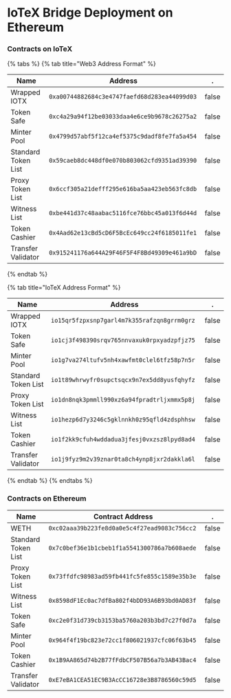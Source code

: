 # IoTeX Bridge Deployment on Ethereum

### Contracts on IoTeX

{% tabs %}
{% tab title="Web3 Address Format" %}


<table><thead><tr><th width="228">Name</th><th width="451.3333333333333">Address</th><th data-hidden data-type="checkbox">.</th></tr></thead><tbody><tr><td>Wrapped IOTX</td><td><code>0xa00744882684c3e4747faefd68d283ea44099d03</code></td><td>false</td></tr><tr><td>Token Safe</td><td><code>0xc4a29a94f12be03033daa4e6ce9b9678c26275a2</code></td><td>false</td></tr><tr><td>Minter Pool</td><td><code>0x4799d57abf5f12ca4ef5375c9dadf8fe7fa5a454</code></td><td>false</td></tr><tr><td>Standard Token List</td><td><code>0x59caeb8dc448df0e070b803062cfd9351ad39390</code></td><td>false</td></tr><tr><td>Proxy Token List</td><td><code>0x6ccf305a21defff295e616ba5aa423eb563fc8db</code></td><td>false</td></tr><tr><td>Witness List</td><td><code>0xbe441d37c48aabac5116fce76bbc45a013f6d44d</code></td><td>false</td></tr><tr><td>Token Cashier</td><td><code>0x4Aad62e13cBd5cD6F5BcEc649cc24f6185011fe1</code></td><td>false</td></tr><tr><td>Transfer Validator</td><td><code>0x915241176a644A29F46F5F4F8Bd49309e461a9bD</code></td><td>false</td></tr></tbody></table>
{% endtab %}

{% tab title="IoTeX Address Format" %}


<table><thead><tr><th width="228">Name</th><th width="451.3333333333333">Address</th><th data-hidden data-type="checkbox">.</th></tr></thead><tbody><tr><td>Wrapped IOTX</td><td><code>io15qr5fzpxsnp7garl4m7k355rafzqn8grrm0grz</code></td><td>false</td></tr><tr><td>Token Safe</td><td><code>io1cj3f498390srqv765nnvaxuk0rpxyadzpfjz75</code></td><td>false</td></tr><tr><td>Minter Pool</td><td><code>io1g7va274ltufv5nh4xawfmt0clel6tfz58p7n5r</code></td><td>false</td></tr><tr><td>Standard Token List</td><td><code>io1t89whrwyfr0supctsqcx9n7ex5dd8yusfqhyfz</code></td><td>false</td></tr><tr><td>Proxy Token List</td><td><code>io1dn8nqk3pmmll990xz6a94fpradtrljxmmx5p8j</code></td><td>false</td></tr><tr><td>Witness List</td><td><code>io1hezp6d7y3246c5gklnnkh0z95qfld4zdsphhsw</code></td><td>false</td></tr><tr><td>Token Cashier</td><td><code>io1f2kk9cfuh4wddadua3jfesj0vxzsz8lpyd8ad4</code></td><td>false</td></tr><tr><td>Transfer Validator</td><td><code>io1j9fyz9m2v39znar0ta8ch4ynp8jxr2dakkla6l</code></td><td>false</td></tr></tbody></table>
{% endtab %}
{% endtabs %}



### Contracts on Ethereum

<table><thead><tr><th width="219">Name</th><th width="493.3333333333333">Contract Address</th><th data-hidden data-type="checkbox">.</th></tr></thead><tbody><tr><td>WETH</td><td><code>0xc02aaa39b223fe8d0a0e5c4f27ead9083c756cc2</code></td><td>false</td></tr><tr><td>Standard Token List</td><td><code>0x7c0bef36e1b1cbeb1f1a5541300786a7b608aede</code></td><td>false</td></tr><tr><td>Proxy Token List</td><td><code>0x73ffdfc98983ad59fb441fc5fe855c1589e35b3e</code></td><td>false</td></tr><tr><td>Witness List</td><td><code>0x8598dF1Ec0ac7dfBa802f4bDD93A6B93bd0AD83f</code></td><td>false</td></tr><tr><td>Token Safe</td><td><code>0xc2e0f31d739cb3153ba5760a203b3bd7c27f0d7a</code></td><td>false</td></tr><tr><td>Minter Pool</td><td><code>0x964f4f19bc823e72cc1f806021937cfc06f63b45</code></td><td>false</td></tr><tr><td>Token Cashier</td><td><code>0x1B9AA865d74b2B77fFdbCF507B56a7b3AB43Bac4</code></td><td>false</td></tr><tr><td>Transfer Validator</td><td><code>0xE7eBA1CEA51EC9B3AcCC16728e3B8786560c59d5</code></td><td>false</td></tr></tbody></table>

